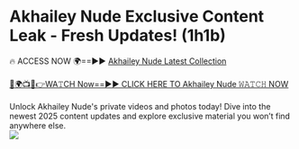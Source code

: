 # Akhailey Nude Exclusive Content Leak - Fresh Updates! (1h1b)

🔥 ACCESS NOW 🌍==►► <a href="https://tinyurl.com/yc657z5k" rel="nofollow">Akhailey Nude Latest Collection</a>
<br><br>
[🔴🌍📺📱👉WA𝚃CH Now==►► CLICK HERE TO Akhailey Nude 𝚆𝙰𝚃𝙲𝙷 NOW](https://tinyurl.com/yc657z5k)
<br><br>
Unlock Akhailey Nude's private videos and photos today! Dive into the newest 2025 content updates and explore exclusive material you won’t find anywhere else.
<br>
<a href="https://tinyurl.com/yc657z5k" rel="nofollow" data-target="animated-image.originalLink"><img src="https://camo.githubusercontent.com/8a4f000d20f83aca3bf7ec5f350d767afa0574a8a352519fd8cfa583a6f93a33/68747470733a2f2f692e696d6775722e636f6d2f644a486b345a712e676966" data-canonical-src="https://i.imgur.com/dJHk4Zq.gif" style="max-width: 100%; display: inline-block;" data-target="animated-image.originalImage"></a>
<br>
